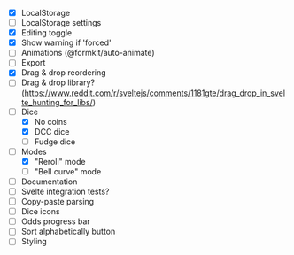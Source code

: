 - [x] LocalStorage
- [ ] LocalStorage settings
- [x] Editing toggle
- [x] Show warning if 'forced'
- [ ] Animations (@formkit/auto-animate)
- [ ] Export
- [x] Drag & drop reordering
- [ ] Drag & drop library? (https://www.reddit.com/r/sveltejs/comments/1181gte/drag_drop_in_svelte_hunting_for_libs/)
- [ ] Dice
  - [x] No coins
  - [x] DCC dice
  - [ ] Fudge dice
- [ ] Modes
  - [x] "Reroll" mode
  - [ ] "Bell curve" mode
- [ ] Documentation
- [ ] Svelte integration tests?
- [ ] Copy-paste parsing
- [ ] Dice icons
- [ ] Odds progress bar
- [ ] Sort alphabetically button
- [ ] Styling
